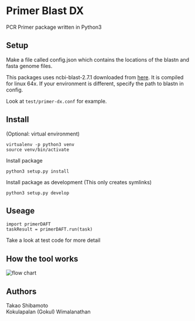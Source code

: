 # Primer Blast DX

PCR Primer package written in Python3

## Setup
Make a file called config.json which contains the locations of the blastn and fasta genome files.

This packages uses ncbi-blast-2.7.1 downloaded from [here](ftp://ftp.ncbi.nlm.nih.gov/blast/executables/blast+/LATEST/).
It is compiled for linux 64x. If your environment is different, specify the path to blastn in config.

Look at `test/primer-dx.conf` for example.

## Install
(Optional: virtual environment)
```
virtualenv -p python3 venv
source venv/bin/activate
```

Install package
```
python3 setup.py install
```

Install package as development (This only creates symlinks)
```
python3 setup.py develop
```

## Useage
```
import primerDAFT
taskResult = primerDAFT.run(task)
```

Take a look at test code for more detail

## How the tool works

![flow chart](https://raw.githubusercontent.com/vollbrechtlab/primerDAFT/dev/digram/flow%20chart.png)

## Authors
Takao Shibamoto  
Kokulapalan (Gokul) Wimalanathan
